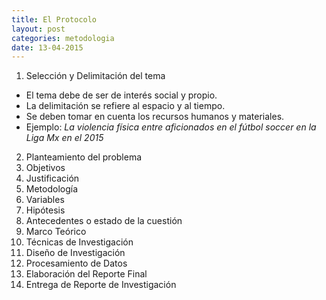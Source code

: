 ```yaml
---
title: El Protocolo
layout: post
categories: metodologia
date: 13-04-2015
---
```


1. Selección y Delimitación del tema
  * El tema debe de ser de interés social y propio.
  * La delimitación se refiere al espacio y al tiempo.
  * Se deben tomar  en cuenta los recursos humanos y materiales.
  * Ejemplo: *La violencia física entre aficionados en el fútbol soccer en la Liga Mx en el 2015*
2. Planteamiento del problema 
3. Objetivos
4. Justificación
5. Metodología 
6. Variables
7. Hipótesis
8. Antecedentes o estado de la cuestión 
9. Marco Teórico
10. Técnicas de Investigación 
11. Diseño de Investigación 
12. Procesamiento de Datos 
13. Elaboración del Reporte Final
14. Entrega de Reporte de Investigación 
